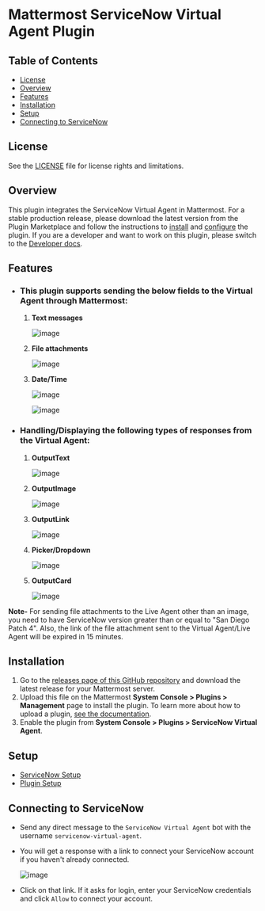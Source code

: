 # Mattermost ServiceNow Virtual Agent Plugin
## Table of Contents
- [License](#license)
- [Overview](#overview)
- [Features](#features)
- [Installation](#installation)
- [Setup](#setup)
- [Connecting to ServiceNow](#connecting-to-servicenow)

## License

See the [LICENSE](./LICENSE) file for license rights and limitations.

## Overview

This plugin integrates the ServiceNow Virtual Agent in Mattermost. For a stable production release, please download the latest version from the Plugin Marketplace and follow the instructions to [install](#installation) and [configure](#setup) the plugin. If you are a developer and want to work on this plugin, please switch to the [Developer docs](./docs/developer_docs.md).

## Features

- ### This plugin supports sending the below fields to the Virtual Agent through Mattermost:
  1. **Text messages**

        ![image](https://user-images.githubusercontent.com/55234496/196630251-c4332607-9181-483d-a55e-e5805ef36007.png)

  2. **File attachments**  

        ![image](https://user-images.githubusercontent.com/55234496/196138330-711b97da-e7f1-42d4-91d5-4e6f5c0dfcbd.png)

  3. **Date/Time**

        ![image](https://user-images.githubusercontent.com/55234496/196132228-03649985-4d30-423c-acd1-a5af894b25f7.png)

        ![image](https://user-images.githubusercontent.com/55234496/196132775-24ca6bb5-34bb-42fe-bdaf-e5661a46813a.png)

- ### Handling/Displaying the following types of responses from the Virtual Agent:

  1. **OutputText**

        ![image](https://user-images.githubusercontent.com/55234496/196124240-db7f8ed1-fe2d-457b-89c5-df9c28d09879.png)

  2. **OutputImage**

        ![image](https://user-images.githubusercontent.com/55234496/196133695-dca8e495-d37f-4c61-b882-63db197a7c99.png)

  3. **OutputLink**

        ![image](https://user-images.githubusercontent.com/55234496/196124712-19a1d2bd-b1cf-4018-95b6-eb5ef9920c1c.png)

  4. **Picker/Dropdown**

        ![image](https://user-images.githubusercontent.com/55234496/196125669-1e3f2461-d2f3-4028-9320-6cab71ecd27e.png)

  5. **OutputCard**

        ![image](https://user-images.githubusercontent.com/55234496/196125018-b4e0ecbd-4f2a-4e6d-9dc4-e3a08704d7cc.png)

**Note-** For sending file attachments to the Live Agent other than an image, you need to have ServiceNow version greater than or equal to "San Diego Patch 4". Also, the link of the file attachment sent to the Virtual Agent/Live Agent will be expired in 15 minutes.

## Installation

1. Go to the [releases page of this GitHub repository](https://github.com/Brightscout/mattermost-plugin-servicenow-virtual-agent/releases) and download the latest release for your Mattermost server.
2. Upload this file on the Mattermost **System Console > Plugins > Management** page to install the plugin. To learn more about how to upload a plugin, [see the documentation](https://docs.mattermost.com/administration/plugins.html#plugin-uploads).
3. Enable the plugin from **System Console > Plugins > ServiceNow Virtual Agent**.

## Setup

  - [ServiceNow Setup](./docs/servicenow_setup.md)
  - [Plugin Setup](./docs/plugin_setup.md)

## Connecting to ServiceNow
  - Send any direct message to the `ServiceNow Virtual Agent` bot with the username `servicenow-virtual-agent`.
  - You will get a response with a link to connect your ServiceNow account if you haven't already connected.

    ![image](https://user-images.githubusercontent.com/55234496/181167065-f1b93e3b-8963-484a-8dda-a980173191a0.png)
  
  - Click on that link. If it asks for login, enter your ServiceNow credentials and click `Allow` to connect your account.

